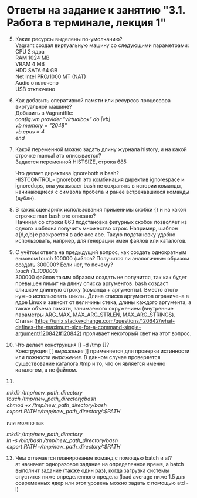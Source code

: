 # Ответы на задание к занятию "3.1. Работа в терминале, лекция 1"
5. Какие ресурсы выделены по-умолчанию? </br>
Vagrant создал виртуальную машину со следующими параметрами: </br>
CPU 2 ядра</br>
RAM 1024 MB</br>
VRAM 4 MB</br>
HDD SATA 64 GB</br>
Net Intel PRO/1000 MT (NAT)</br>
Audio отключено</br>
USB отключено</br>

6. Как добавить оперативной памяти или ресурсов процессора виртуальной машине? </br>
Добавить в Vagrantfile:</br>
_config.vm.provider "virtualbox" do |vb|</br>
     vb.memory = "2048"</br>
     vb.cpus = 4</br>
end_</br>

8. Какой переменной можно задать длину журнала history, и на какой строчке manual это описывается?   
   Задается переменной HISTSIZE, строка 685</br>

   Что делает директива ignoreboth в bash?</br>
   HISTCONTROL=ignoreboth это комбинация директив ignorespace и ignoredups, она указывает bash не сохранять в истории команды, начинающиеся с символа пробела и ранее встречавшиеся команды (дубли).

9. В каких сценариях использования применимы скобки {} и на какой строчке man bash это описано?</br>
Начиная со строки 863 подстановка фигурных скобок позволяет из одного шаблона получить множество строк. Например, шаблон a{d,c,b}e раскроется в ade ace abe. Такую подстановку удобно использовать, наприер, для генерации имен файлов или каталогов.

10. С учётом ответа на предыдущий вопрос, как создать однократным вызовом touch 100000 файлов? Получится ли аналогичным образом создать 300000? Если нет, то почему?</br>
_touch {1..100000}_</br>
300000 файлов таким образом создать не получится, так как будет превышен лимит на длину списка аргументов. bash создаст слишком длинную строку (команда + аргументы). Вместо этого нужно использовать циклы.
Длина списка аргументов ограничена в ядре Linux и зависит от величины стека, длины каждого аргумента, а также объема памяти, занимаемого окружением (внутренние параметры ARG_MAX, MAX_ARG_STRLEN, MAX_ARG_STRINGS). Статья (https://unix.stackexchange.com/questions/120642/what-defines-the-maximum-size-for-a-command-single-argument/120842#120842) проливает некоторый свет на этот вопрос.


11. Что делает конструкция [[ -d /tmp ]]?</br>
Конструкция [[ _выражение_ ]] применяется для проверки истинности или ложности _выражения_.
В данном случае проверяется существование каталога /tmp и то, что он является именно каталогом, а не файлом.</br>

12.
_mkdir /tmp/new_path_directory</br>
touch /tmp/new_path_directory/bash</br>
chmod +x /tmp/new_path_directory/bash</br>
export PATH=/tmp/new_path_directory/:$PATH_</br>

или можно так

_mkdir /tmp/new_path_directory</br>
ln -s /bin/bash /tmp/new_path_directory/bash</br>
export PATH=/tmp/new_path_directory/:$PATH_

13. Чем отличается планирование команд с помощью batch и at?</br>
at назначет одноразовое задание на определенное время, а batch выполнит задание (также один раз), когда загрузка системы опустится ниже определенного предела (load average ниже 1.5 для современных ядер или этот уровень можно задать с помощью atd -l)

